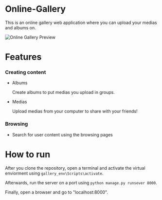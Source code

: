 # Online-Gallery
This is an online gallery web application where you can upload your medias and albums on. 

![Online Gallery Preview](https://i.imgur.com/otZdGoU.png)

# Features
### Creating content
* Albums

  Create albums to put medias you upload in groups.

* Medias

  Upload medias from your computer to share with your friends!

### Browsing
* Search for user content using the browsing pages

# How to run

After you clone the repository, open a terminal and activate the virtual enviorment using `gallery_env\Scripts\activate`.

Afterwards, run the server on a port using `python manage.py runsever 8000`.

Finally, open a browser and go to "localhost:8000".
